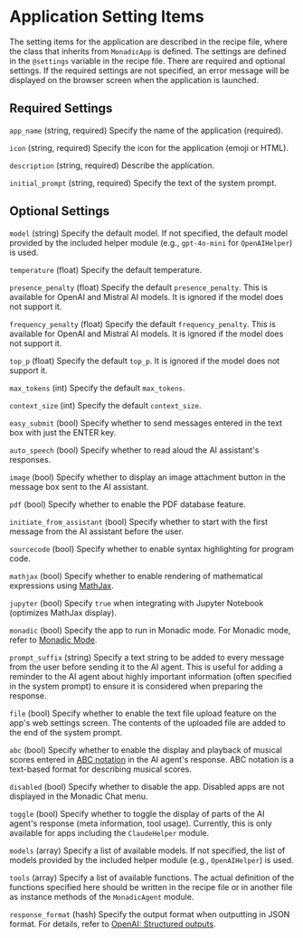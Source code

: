 # Application Setting Items

The setting items for the application are described in the recipe file, where the class that inherits from `MonadicApp` is defined. The settings are defined in the `@settings` variable in the recipe file. There are required and optional settings. If the required settings are not specified, an error message will be displayed on the browser screen when the application is launched.

## Required Settings

`app_name` (string, required)
Specify the name of the application (required).

`icon` (string, required)
Specify the icon for the application (emoji or HTML).

`description` (string, required)
Describe the application.

`initial_prompt` (string, required)
Specify the text of the system prompt.

## Optional Settings

`model` (string)
Specify the default model. If not specified, the default model provided by the included helper module (e.g., `gpt-4o-mini` for `OpenAIHelper`) is used.

`temperature` (float)
Specify the default temperature.

`presence_penalty` (float)
Specify the default `presence_penalty`. This is available for OpenAI and Mistral AI models. It is ignored if the model does not support it.

`frequency_penalty` (float)
Specify the default `frequency_penalty`. This is available for OpenAI and Mistral AI models. It is ignored if the model does not support it.

`top_p` (float)
Specify the default `top_p`. It is ignored if the model does not support it.

`max_tokens` (int)
Specify the default `max_tokens`.

`context_size` (int)
Specify the default `context_size`.

`easy_submit` (bool)
Specify whether to send messages entered in the text box with just the ENTER key.

`auto_speech` (bool)
Specify whether to read aloud the AI assistant's responses.

`image` (bool)
Specify whether to display an image attachment button in the message box sent to the AI assistant.

`pdf` (bool)
Specify whether to enable the PDF database feature.

`initiate_from_assistant` (bool)
Specify whether to start with the first message from the AI assistant before the user.

`sourcecode` (bool)
Specify whether to enable syntax highlighting for program code.

`mathjax` (bool)
Specify whether to enable rendering of mathematical expressions using [MathJax](https://www.mathjax.org/).

`jupyter` (bool)
Specify `true` when integrating with Jupyter Notebook (optimizes MathJax display).

`monadic` (bool)
Specify the app to run in Monadic mode. For Monadic mode, refer to [Monadic Mode](/monadic-mode.md).

`prompt_suffix` (string)
Specify a text string to be added to every message from the user before sending it to the AI agent. This is useful for adding a reminder to the AI agent about highly important information (often specified in the system prompt) to ensure it is considered when preparing the response.

`file` (bool)
Specify whether to enable the text file upload feature on the app's web settings screen. The contents of the uploaded file are added to the end of the system prompt.

`abc` (bool)
Specify whether to enable the display and playback of musical scores entered in [ABC notation](https://abcnotation.com/) in the AI agent's response. ABC notation is a text-based format for describing musical scores.

`disabled` (bool)
Specify whether to disable the app. Disabled apps are not displayed in the Monadic Chat menu.

`toggle` (bool)
Specify whether to toggle the display of parts of the AI agent's response (meta information, tool usage). Currently, this is only available for apps including the `ClaudeHelper` module.

`models` (array)
Specify a list of available models. If not specified, the list of models provided by the included helper module (e.g., `OpenAIHelper`) is used.

`tools` (array)
Specify a list of available functions. The actual definition of the functions specified here should be written in the recipe file or in another file as instance methods of the `MonadicAgent` module.

`response_format` (hash)
Specify the output format when outputting in JSON format. For details, refer to [OpenAI: Structured outputs](https://platform.openai.com/docs/guides/structured-outputs).

